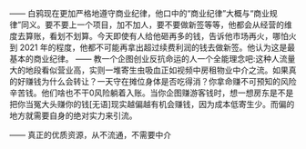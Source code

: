 ——
白鸦现在更加严格地遵守商业纪律，他口中的“商业纪律”大概与“商业规律”同义。要不要上一个项目，加不加人，要不要做新签等等，他都会从经营的维度去算账，看划不划算。今天即使有人给他砸再多的钱，告诉他市场再火，哪怕火到 2021 年的程度，他都不可能再拿出超过续费利润的钱去做新签。他认为这是最基本的商业纪律。
——
教一个企图创业反抗命运的人一个全能理念吧:这种人流量大的地段看似营业高，实则一堆寄生虫吸血正如视频中房租物业中介之流。如果真的好赚钱为什么会转让？一天守在摊位身体是否吃得消？你拿命赚不可预知的风险辛苦钱。他们啥也不干0风险躺着入账。当你企图赚游客钱时，想一想房东是不是把你当冤大头赚你的钱[无语]现实越偏越有机会赚钱，因为成本低寄生少。而偏的地方就需要自身的绝对实力来引流。

——
真正的优质资源，从不流通，不需要中介